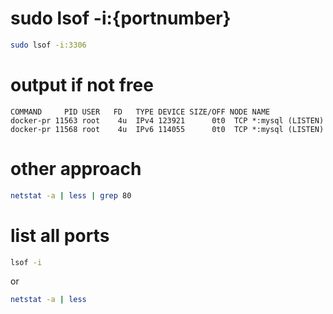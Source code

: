 # sudo lsof -i:{portnumber}
```bash
sudo lsof -i:3306
 ```
# output if not free
```
COMMAND     PID USER   FD   TYPE DEVICE SIZE/OFF NODE NAME
docker-pr 11563 root    4u  IPv4 123921      0t0  TCP *:mysql (LISTEN)
docker-pr 11568 root    4u  IPv6 114055      0t0  TCP *:mysql (LISTEN)

```


# other approach
```bash
netstat -a | less | grep 80
```

# list all ports
```bash
lsof -i
```
or 
```bash
netstat -a | less
```
